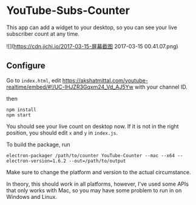# YouTube-Subs-Counter
This app can add a widget to your desktop, so you can see your live subscriber count at any time.

![](https://cdn.jichi.io/2017-03-15-屏幕截图 2017-03-15 00.41.07.png)


## Configure
Go to `index.html`, edit https://akshatmittal.com/youtube-realtime/embed/#!/UC-lHJZR3Gqxm24_Vd_AJ5Yw with your channel ID.

then

```
npm install
npm start
```

You should see your live count on desktop now. If it is not in the right position, you should edit `x` and `y` in `index.js`.

To build the package, run

```
electron-packager /path/to/counter YouTube-Counter --mac --x64 --electron-version=1.6.2 --out=/path/to/output
```
Make sure to change the platform and version to the actual circumstance.

In theory, this should work in all platforms, however, I've used some APIs that only works with Mac, so you may have some problem to run in on Windows and Linux.

